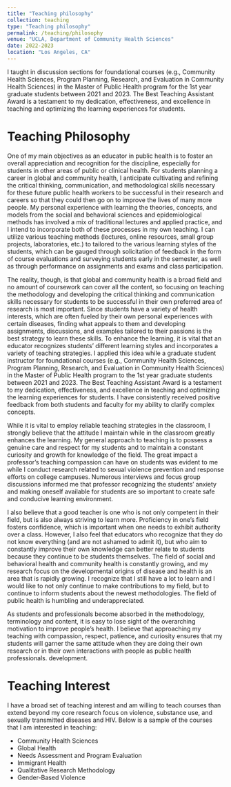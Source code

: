 ```yaml
---
title: "Teaching philosophy"
collection: teaching
type: "Teaching philosophy"
permalink: /teaching/philosophy
venue: "UCLA, Department of Community Health Sciences"
date: 2022-2023
location: "Los Angeles, CA"
---
```

I taught in discussion sections for foundational courses (e.g., Community Health Sciences, Program Planning, Research, and Evaluation in Community Health Sciences) in the Master of Public Health program for the 1st year graduate students between 2021 and 2023. The Best Teaching Assistant Award is a testament to my dedication, effectiveness, and excellence in teaching and optimizing the learning experiences for students. 


Teaching Philosophy
======
One of my main objectives as an educator in public health is to foster an overall appreciation and recognition for the discipline, especially for students in other areas of public or clinical health. For students planning a career in global and community health, I anticipate cultivating and refining the critical thinking, communication, and methodological skills necessary for these future public health workers to be successful in their research and careers so that they could then go on to improve the lives of many more people.
My personal experience with learning the theories, concepts, and models from the social and behavioral sciences and epidemiological methods has involved a mix of traditional lectures and applied practice, and I intend to incorporate both of these processes in my own teaching. I can utilize various teaching methods (lectures, online resources, small group projects, laboratories, etc.) to tailored to the various learning styles of the students, which can be gauged through solicitation of feedback in the form of course evaluations and surveying students early in the semester, as well as through performance on assignments and exams and class participation. 

The reality, though, is that global and community health is a broad field and no amount of coursework can cover all the content, so focusing on teaching the methodology and developing the critical thinking and communication skills necessary for students to be successful in their own preferred area of research is most important. Since students have a variety of health interests, which are often fueled by their own personal experiences with certain diseases, finding what appeals to them and developing assignments, discussions, and examples tailored to their passions is the best strategy to learn these skills. To enhance the learning, it is vital that an educator recognizes students’ different learning styles and incorporates a variety of teaching strategies. I applied this idea while a graduate student instructor for foundational courses (e.g., Community Health Sciences, Program Planning, Research, and Evaluation in Community Health Sciences) in the Master of Public Health program to the 1st year graduate students between 2021 and 2023. The Best Teaching Assistant Award is a testament to my dedication, effectiveness, and excellence in teaching and optimizing the learning experiences for students. I have consistently received positive feedback from both students and faculty for my ability to clarify complex concepts.

While it is vital to employ reliable teaching strategies in the classroom, I strongly believe that the attitude I maintain while in the classroom greatly enhances the learning. My general approach to teaching is to possess a genuine care and respect for my students and to maintain a constant curiosity and growth for knowledge of the field. The great impact a professor’s teaching compassion can have on students was evident to me while I conduct research related to sexual violence prevention and response efforts on college campuses. Numerous interviews and focus group discussions informed me that professor recognizing the students’ anxiety and making oneself available for students are so important to create safe and conducive learning environment. 

I also believe that a good teacher is one who is not only competent in their field, but is also always striving to learn more. Proficiency in one’s field fosters confidence, which is important when one needs to exhibit authority over a class. However, I also feel that educators who recognize that they do not know everything (and are not ashamed to admit it), but who aim to constantly improve their own knowledge can better relate to students because they continue to be students themselves. The field of social and behavioral health and community health is constantly growing, and my research focus on the developmental origins of disease and health is an area that is rapidly growing. I recognize that I still have a lot to learn and I would like to not only continue to make contributions to my field, but to continue to inform students about the newest methodologies. The field of public health is humbling and underappreciated. 

As students and professionals become absorbed in the methodology, terminology and content, it is easy to lose sight of the overarching motivation to improve people’s health. I believe that approaching my teaching with compassion, respect, patience, and curiosity ensures that my students will garner the same attitude when they are doing their own research or in their own interactions with people as public health professionals. development.  


Teaching Interest
======
I have a broad set of teaching interest and am willing to teach courses than extend beyond my core research focus on violence, substance use, and sexually transmitted diseases and HIV. Below is a sample of the courses that I am interested in teaching:
* Community Health Sciences
* Global Health
* Needs Assessment and Program Evaluation
* Immigrant Health
* Qualitative Research Methodology
* Gender-Based Violence
